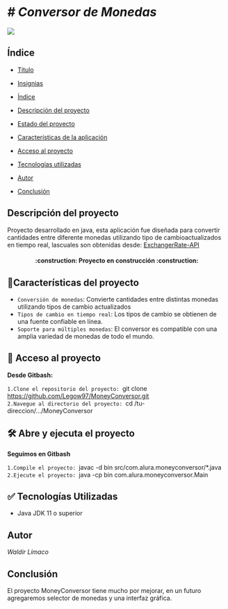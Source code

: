 <em> <h1># Conversor de Monedas</h1></em>
<p align="left">
   <img src="https://img.shields.io/badge/STATUS-EN%20DESAROLLO-green">
   </p>

<h2>Índice</h2>

* [Título](#Título-e-imagen-de-portada)

* [Insignias](#insignias)

* [Índice](#índice)

* [Descripción del proyecto](#descripción-del-proyecto)

* [Estado del proyecto](#Estado-del-proyecto)

* [Características de la aplicación](#Características-de-la-aplicación)

* [Acceso al proyecto](#acceso-proyecto)

* [Tecnologías utilizadas](#tecnologías-utilizadas)

* [Autor](#Autor)

* [Conclusión](#conclusión)

<h2>Descripción del proyecto</h2>
<p>Proyecto desarrollado en java, esta aplicación fue diseñada para convertir cantidades entre diferente monedas utilizando tipo de cambioactualizados en tiempo real,
lascuales son obtenidas desde: <a href="https://www.exchangerate-api.com/">ExchangerRate-API</a></p>


<h4 align="center">
:construction: Proyecto en construcción :construction:
</h4>


## :hammer:Características del proyecto

- `Conversión de monedas`: Convierte cantidades entre distintas monedas utilizando tipos de cambio actualizados
- `Tipos de cambio en tiempo real`: Los tipos de cambio se obtienen de una fuente confiable en línea.
- `Soporte para múltiples monedas`: El conversor es compatible con una amplia variedad de monedas de todo el mundo.

<h2> 📁 Acceso al proyecto</h2>

**Desde Gitbash:**

`1.Clone el repositorio del proyecto: `git clone https://github.com/Legow97/MoneyConversor.git <br>
`2.Navegue al directorio del proyecto: `cd /tu-direccion/.../MoneyConversor

<h2>🛠️ Abre y ejecuta el proyecto</h2>

**Seguimos en Gitbash**

`1.Compile el proyecto: `javac -d bin src/com.alura.moneyconversor/*.java <br>
`2.Ejecute el proyecto: `java -cp bin com.alura.moneyconversor.Main <br>

<h2>✅ Tecnologías Utilizadas</h2>

- Java JDK 11 o superior

<h2>Autor</h2>

<i>Waldir Límaco</i>

<h2>Conclusión</h2>

El proyecto MoneyConversor tiene mucho por mejorar, en un futuro agregaremos selector de monedas y una interfaz gráfica.
